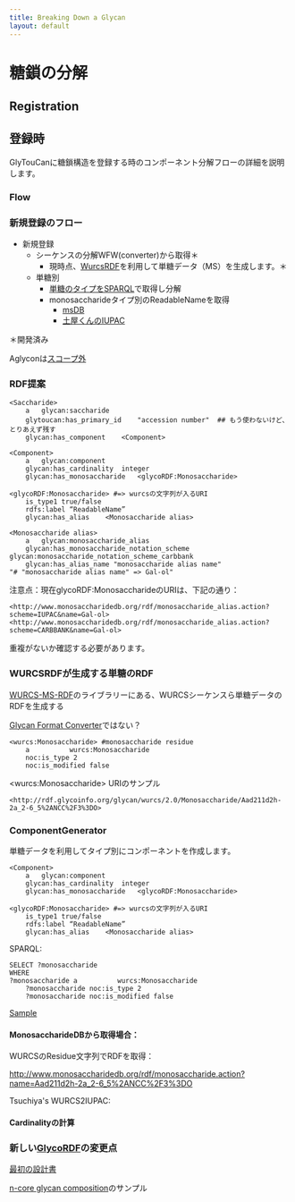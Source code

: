 ```yaml
---
title: Breaking Down a Glycan
layout: default
---
```

# 糖鎖の分解

## Registration
## 登録時

GlyTouCanに糖鎖構造を登録する時のコンポーネント分解フローの詳細を説明します。

### Flow
### 新規登録のフロー

* 新規登録
  * シーケンスの分解WFW(converter)から取得＊
      * 現時点、[WurcsRDF](https://bitbucket.org/glycosw/wurcsrdf)を利用して単糖データ（MS）を生成します。＊
  * 単糖別
      * [単糖のタイプをSPARQL](https://github.org/glytoucan/batch)で取得し分解
      * monosaccharideタイプ別のReadableNameを取得
          * [msDB](http://www.monosaccharidedb.org/remote_access.action#conversion)
          * [土屋くんのIUPAC](https://bitbucket.org/glycosw/glycanformatconverter)

＊開発済み<BR>

Aglyconは[スコープ外](http://glycob.oxfordjournals.org/content/23/12/1422.full?ijkey=b52b4890001eddbfdb29bd160185613b932538b0&keytype2=tf_ipsecsha)

### RDF提案

    <Saccharide>
    	a	glycan:saccharide
    	glytoucan:has_primary_id	"accession number"  ## もう使わないけど、とりあえず残す
    	glycan:has_component	<Component>

    <Component>
    	a	glycan:component
    	glycan:has_cardinality	integer
    	glycan:has_monosaccharide	<glycoRDF:Monosaccharide>

    <glycoRDF:Monosaccharide> #=> wurcsの文字列が入るURI
    	is_type1 true/false
    	rdfs:label “ReadableName”
    	glycan:has_alias	<Monosaccharide alias>

    <Monosaccharide alias>
    	a	glycan:monosaccharide_alias
    	glycan:has_monosaccharide_notation_scheme glycan:monosaccharide_notation_scheme_carbbank 
    	glycan:has_alias_name "monosaccharide alias name"
    "# "monosaccharide alias name" => Gal-ol"


注意点：現在glycoRDF:MonosaccharideのURIは、下記の通り：

    <http://www.monosaccharidedb.org/rdf/monosaccharide_alias.action?scheme=IUPAC&name=Gal-ol>
    <http://www.monosaccharidedb.org/rdf/monosaccharide_alias.action?scheme=CARBBANK&name=Gal-ol>

重複がないか確認する必要があります。

### WURCSRDFが生成する単糖のRDF

[WURCS-MS-RDF](https://bitbucket.org/glycosw/wurcsrdf)のライブラリーにある、WURCSシーケンスら単糖データのRDFを生成する

[Glycan Format Converter](https://bitbucket.org/glycosw/glycanformatconverter)ではない？

    <wurcs:Monosaccharide> #monosaccharide residue
    	a          wurcs:Monosaccharide
    	noc:is_type	2
    	noc:is_modified	false

\<wurcs:Monosaccharide\> URIのサンプル

    <http://rdf.glycoinfo.org/glycan/wurcs/2.0/Monosaccharide/Aad211d2h-2a_2-6_5%2ANCC%2F3%3DO>

### ComponentGenerator

単糖データを利用してタイプ別にコンポーネントを作成します。

    <Component>
        a   glycan:component
        glycan:has_cardinality  integer
        glycan:has_monosaccharide   <glycoRDF:Monosaccharide>

    <glycoRDF:Monosaccharide> #=> wurcsの文字列が入るURI
        is_type1 true/false
        rdfs:label “ReadableName”
        glycan:has_alias    <Monosaccharide alias>

SPARQL:

    SELECT ?monosaccharide 
    WHERE
	?monosaccharide a          wurcs:Monosaccharide
    	?monosaccharide noc:is_type	2
    	?monosaccharide noc:is_modified	false

[Sample](http://beta.ts.glytoucan.org/sparql?default-graph-uri=&query=PREFIX+wurcs%3A+%3Chttp%3A%2F%2Fwww.glycoinfo.org%2Fglyco%2Fowl%2Fwurcs%23%3E%0D%0ASELECT+distinct+%3Fmono%0D%0A++++++++++++++++FROM+%3Chttp%3A%2F%2Frdf.glytoucan.org%2Fwurcs%2Fms%3E%0D%0A++++++++++++++++WHERE%7B%0D%0A%3Fmono+a+wurcs%3AMonosaccharide+.%0D%0A%7D%0D%0Alimit+100&format=text%2Fhtml&timeout=0&debug=on)


#### MonosaccharideDBから取得場合：

WURCSのResidue文字列でRDFを取得：

<http://www.monosaccharidedb.org/rdf/monosaccharide.action?name=Aad211d2h-2a_2-6_5%2ANCC%2F3%3DO>

Tsuchiya's WURCS2IUPAC:




#### Cardinalityの計算


### 新しい[GlycoRDF](https://github.com/glycoinfo/GlycoRDF)の変更点

[最初の設計書](/system/composition_aglycon)

[n-core glycan composition](composition_sample)のサンプル
